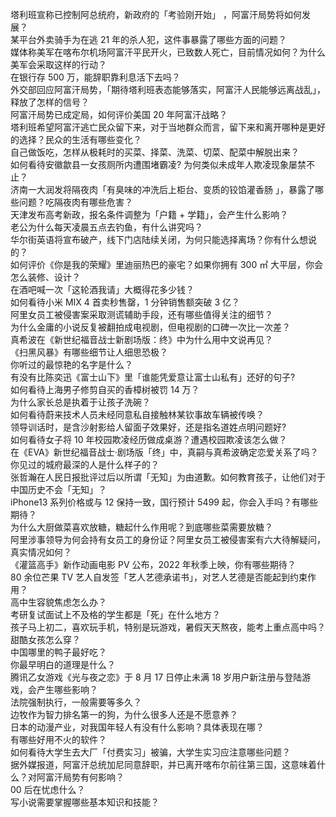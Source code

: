塔利班宣称已控制阿总统府，新政府的「考验刚开始」 ，阿富汗局势将如何发展？  
某平台外卖骑手为在逃 21 年的杀人犯，这件事暴露了哪些方面的问题？  
媒体称美军在喀布尔机场阿富汗平民开火，已致数人死亡，目前情况如何？为什么美军会采取这样的行动？  
在银行存 500 万，能辞职靠利息活下去吗？  
外交部回应阿富汗局势，「期待塔利班表态能够落实，阿富汗人民能够远离战乱」，释放了怎样的信号？  
阿富汗局势已成定局，如何评价美国 20 年阿富汗战略？  
塔利班希望阿富汗逃亡民众留下来，对于当地群众而言，留下来和离开哪种是更好的选择？民众的生活有哪些变化？  
自己做饭吃，怎样从极耗时的买菜、择菜、洗菜、切菜、配菜中解脱出来？  
如何看待安徽歙县一女孩厕所内遭围堵霸凌? 为何类似未成年人欺凌现象屡禁不止？  
济南一大润发将隔夜肉「有臭味的冲洗后上柜台、变质的铰馅灌香肠 」，暴露了哪些问题？吃隔夜肉有哪些危害？  
天津发布高考新政，报名条件调整为「户籍 + 学籍」，会产生什么影响？  
老公为什么每天凌晨五点去钓鱼，有什么讲究吗？  
华尔街英语将宣布破产，线下门店陆续关闭，为何只能选择离场？你有什么想说的？  
如何评价《你是我的荣耀》里迪丽热巴的豪宅？如果你拥有 300 ㎡ 大平层，你会怎么装修、设计？  
在酒吧喊一次「这轮酒我请」大概得花多少钱？  
如何看待小米 MIX 4 首卖秒售罄，1 分钟销售额突破 3 亿？  
阿里女员工被侵害案采取测谎辅助手段，还有哪些值得关注的细节？  
为什么金庸的小说反复被翻拍成电视剧，但电视剧的口碑一次比一次差？  
真希波在《新世纪福音战士新剧场版：终》中为什么用中文说再见？  
《扫黑风暴》有哪些细节让人细思恐极？  
你听过的最惊艳的名字是什么？  
有没有比陈奕迅《富士山下》里「谁能凭爱意让富士山私有」还好的句子?  
如何看待上海男子修剪自买的香樟树被罚 14 万？  
为什么家长总是执着于让孩子洗碗？  
如何看待蔚来技术人员未经同意私自接触林某钦事故车辆被传唤？  
领导训话时，是含沙射影给人留面子效果好，还是指名道姓点明问题好?  
如何看待女子将 10 年校园欺凌经历做成桌游？遭遇校园欺凌该怎么做？  
在《EVA》新世纪福音战士·剧场版「终」中，真嗣与真希波确定恋爱关系了吗？  
你见过的城府最深的人是什么样子的？  
张哲瀚在人民日报批评过后以所谓「无知」为由道歉。如何教育孩子，让他们对于中国历史不会「无知」？  
iPhone13 系列价格或与 12 保持一致，国行预计 5499 起，你会入手吗？有哪些期待？  
为什么大厨做菜喜欢放糖，糖起什么作用呢？到底哪些菜需要放糖？  
阿里涉事领导为何会持有女员工的身份证？阿里女员工被侵害案有六大待解疑问，真实情况如何？  
《灌篮高手》新作动画电影 PV 公布，2022 年秋季上映，你有哪些期待？  
80 余位芒果 TV 艺人自发签「艺人艺德承诺书」，对艺人艺德是否能起到约束作用？  
高中生容貌焦虑怎么办？  
考研复试面试上不及格的学生都是「死」在什么地方？  
孩子马上初二，喜欢玩手机，特别是玩游戏，暑假天天熬夜，能考上重点高中吗？  
甜酷女孩怎么穿？  
中国哪里的鸭子最好吃？  
你最早明白的道理是什么？  
腾讯乙女游戏《光与夜之恋》于 8 月 17 日停止未满 18 岁用户新注册与登陆游戏，会产生哪些影响？  
法院强制执行，一般需要等多久？  
边牧作为智力排名第一的狗，为什么很多人还是不愿意养？  
日本的动漫产业，对我国年轻人有没有什么影响？具体表现在哪？  
有哪些好用不火的软件？  
如何看待大学生去大厂「付费实习」被骗，大学生实习应注意哪些问题？  
据外媒报道，阿富汗总统加尼同意辞职，并已离开喀布尔前往第三国，这意味着什么？对阿富汗局势有何影响？  
00 后在忧虑什么？  
写小说需要掌握哪些基本知识和技能？  
